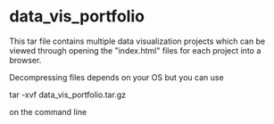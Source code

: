 # data_vis_portfolio
This tar file contains multiple data visualization projects which can be viewed through opening the "index.html" files for each project into a browser. 

Decompressing files depends on your OS but you can use

tar -xvf data_vis_portfolio.tar.gz

on the command line
